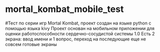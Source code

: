 # mortal_kombat_mobile_test
#Тест по серии игр Mortal Kombat, проект создан на языке python с помощью языка kivy
Проект основан на мобильном приложении для оценки работоспособности сердечно-сосудистой системы 
1.0 Есть 2 экрана: ввод имени и 1 вопрос, переход на последующие еще не совсем готовые экраны
